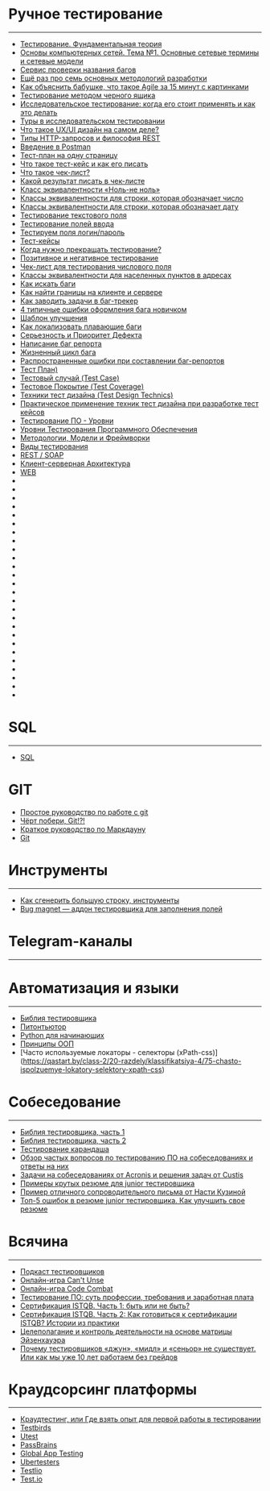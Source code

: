 # Ручное тестирование
***
- [Тестирование. Фундаментальная теория](https://habr.com/ru/post/279535/)
- [Основы компьютерных сетей. Тема №1. Основные сетевые термины и сетевые модели](https://habr.com/ru/post/307252/)
- [Cервис проверки названия багов](http://bugred.ru)
- [Ещё раз про семь основных методологий разработки](https://habr.com/ru/company/edison/blog/269789)
- [Как объяснить бабушке, что такое Agile за 15 минут с картинками](https://habr.com/ru/post/313410)
- [Тестирование методом черного ящика](https://habr.com/ru/post/462837/)
- [Исследовательское тестирование: когда его стоит применять и как это делать](https://habr.com/ru/company/redmadrobot/blog/280618/)
- [Туры в исследовательском тестировании](https://habr.com/ru/post/328990/)
- [Что такое UX/UI дизайн на самом деле?](https://habr.com/ru/post/321312/)
- [Типы HTTP-запросов и философия REST](https://habr.com/ru/post/50147/)
- [Введение в Postman](https://habr.com/ru/company/kolesa/blog/351250/)
- [Тест-план на одну страницу](https://software-testing.ru/library/testing/test-analysis/2405-the-one-page-test-plan)
- [Что такое тест-кейс и как его писать](http://okiseleva.blogspot.com/2014/08/blog-post.html)
- [Что такое чек-лист?](https://sitechco.ru/2011/08/chto-takoe-chek-list/)
- [Какой результат писать в чек-листе](http://okiseleva.blogspot.com/2015/03/blog-post_33.html)
- [Класс эквивалентности «Ноль-не ноль»](http://okiseleva.blogspot.com/2016/12/blog-post_15.html)
- [Классы эквивалентности для строки, которая обозначает число](https://software-testing.ru/library/testing/functional-testing/1238-number-string-subdomains)
- [Классы эквивалентности для строки, которая обозначает дату](https://okiseleva.blogspot.com/2018/04/blog-post_14.html)
- [Тестирование текстового поля](https://software-testing.ru/library/testing/test-analysis/3212-testing-text-field3)
- [Тестирование полей ввода](http://blog.shumoos.com/archives/67)
- [Тестируем поля логин/пароль](https://testitquickly.com/2009/09/09/vvodeste-loginu-la-adnaklassni6i/)
- [Тест-кейсы](https://software-testing.ru/library/testing/general-testing/2330-youarenotdoneyet)
- [Когда нужно прекращать тестирование?](https://software-testing.ru/library/testing/general-testing/947-when-do-we-stop-testing)
- [Позитивное и негативное тестирование](http://okiseleva.blogspot.com/2014/02/blog-post_10.html)
- [Чек-лист для тестирования числового поля](https://habr.com/ru/post/525192/)
- [Классы эквивалентности для населенных пунктов в адресах](https://okiseleva.blogspot.com/2019/10/blog-post_30.html)
- [Как искать баги](http://testbase.ru/bugs)
- [Как найти границы на клиенте и сервере](https://habr.com/ru/post/510458/)
- [Как заводить задачи в баг-трекер](http://okiseleva.blogspot.com/2015/02/blog-post_19.html)
- [4 типичные ошибки оформления бага новичком](http://okiseleva.blogspot.com/2018/09/4.html)
- [Шаблон улучшения](http://okiseleva.blogspot.com/2015/10/blog-post_16.html)
- [Как локализовать плавающие баги](https://www.software-testing.ru/library/testing/general-testing/2280-how-to-investigate-intermittent-problems)
- [Серьезность и Приоритет Дефекта](http://www.protesting.ru/testing/bugpriority.html)
- [Написание баг репорта](http://www.protesting.ru/testing/bugwriting.html)
- [Жизненный цикл бага](http://www.protesting.ru/testing/bug_lifecycle.html)
- [Распространенные ошибки при составлении баг-репортов](https://habr.com/ru/post/156069/)
- [Тест План)](http://www.protesting.ru/testing/plan.html)
- [Тестовый случай (Test Case)](http://www.protesting.ru/testing/testcase.html)
- [Тестовое Покрытие (Test Coverage)](http://www.protesting.ru/testing/testcoverage.html)
- [Техники тест дизайна (Test Design Technics)](http://www.protesting.ru/testing/testdesign_technics.html)
- [Практическое применение техник тест дизайна при разработке тест кейсов](http://www.protesting.ru/testing/testdesign_practice.html)
- [Тестирование ПО - Уровни](https://unetway.com/tutorial/testing-software-levels)
- [Уровни Тестирования Программного Обеспечения](https://qastart.by/class/vidi-testirovaniya-m/45-po-urovnyam-testirovaniya)
- [Методологии, Модели и Фреймворки](https://qastart.by/class/models)
- [Виды тестирования](https://qastart.by/class/vidi-testirovaniya-m)
- [REST / SOAP](https://qastart.by/class-2/23-rest-soap)
- [Клиент-серверная Архитектура](https://qastart.by/class-2/60-klient-servernaya-arkhitektura)
- [WEB](https://qastart.by/class-2)
- []()
- []()
- []()
- []()
- []()
- []()
- []()
- []()
- []()
- []()
- []()
- []()
- []()
- []()
- []()
- []()
- []()
- []()
- []()
- []()
- []()
- []()
- []()
- []()
- []()
- []()
# SQL
***
- [SQL](https://qastart.by/class-6)
# GIT
- [Простое руководство по работе с git](http://rogerdudler.github.io/git-guide/index.ru.html)
- [Чёрт побери, Git!?!](https://dangitgit.com/ru)
- [Краткое руководство по Маркдауну](https://paulradzkov.com/2014/markdown_cheatsheet)
- [Git](https://qastart.by/class-5)
# Инструменты
***
- [Как сгенерить большую строку, инструменты](http://okiseleva.blogspot.com/2015/08/blog-post_8.html)
- [Bug magnet — аддон тестировщика для заполнения полей](https://okiseleva.blogspot.com/2018/09/bug-magnet.html)
# Telegram-каналы
***
# Автоматизация и языки
***
- [Библия тестировщика](https://github.com/Vladislav610/QA_bible/blob/master/x%20Automation.md)
- [Питонтьютор](http://pythontutor.ru)
- [Python для начинающих](https://pythonworld.ru)
- [Принципы ООП](https://qastart.by/class-2/20-razdely/klassifikatsiya-4/66-printsipy-oophttps://qastart.by/class-2/20-razdely/klassifikatsiya-4/66-printsipy-oop)
- [Часто используемые локаторы - селекторы (xPath-css)] (https://qastart.by/class-2/20-razdely/klassifikatsiya-4/75-chasto-ispolzuemye-lokatory-selektory-xpath-css)
# Собеседование
***
- [Библия тестировщика, часть 1](https://github.com/Vladislav610/QA_bible/blob/master/Manual%20part%201.md)
- [Библия тестировщика, часть 2](https://github.com/Vladislav610/QA_bible/blob/master/Manual%20part%202.md)
- [Тестирование карандаша](https://habr.com/ru/post/193902)
- [Обзор частых вопросов по тестированию ПО на собеседованиях и ответы на них](https://habr.com/ru/post/257529/)
- [Задачи на собеседованиях от Acronis и решения задач от Custis](https://xakep.ru/2015/07/07/coding-challenges-198/)
- [Примеры крутых резюме для junior тестировщика](http://okiseleva.blogspot.com/2016/07/junior.html)
- [Пример отличного сопроводительного письма от Насти Кузиной](http://okiseleva.blogspot.com/2016/09/blog-post_15.html)
- [Топ-5 ошибок в резюме junior тестировщика. Как улучшить свое резюме](https://www.youtube.com/watch?v=PznWqzCGmtY)
# Всячина
***
- [Подкаст тестировщиков](http://radio-qa.com/)
- [Онлайн-игра Can't Unse](https://cantunsee.space)
- [Онлайн-игра Code Combat](https://codecombat.com)
- [Тестирование ПО: суть профессии, требования и заработная плата](https://habr.com/ru/company/habr_career/blog/517812/)
- [Сертификация ISTQB. Часть 1: быть или не быть?](https://habr.com/ru/post/450748/)
- [Сертификация ISTQB. Часть 2: Как готовиться к сертификации ISTQB? Истории из практики](https://habr.com/ru/post/453892/)
- [Целеполагание и контроль деятельности на основе матрицы Эйзенхауэра](https://habr.com/ru/company/smartprogress/blog/245587/)
- [Почему тестировщиков «джун», «мидл» и «сеньор» не существует. Или как мы уже 10 лет работаем без грейдов](https://habr.com/ru/post/517744/)
# Краудсорсинг платформы
***
- [Краудтестинг, или Где взять опыт для первой работы в тестировании](https://habr.com/ru/company/badoo/blog/415289/)
- [Testbirds](https://nest.testbirds.com/home/tester)
- [Utest](https://www.utest.com)
- [PassBrains](https://www.passbrains.com/)
- [Global App Testing](https://www.globalapptesting.com/)
- [Ubertesters](https://ubertesters.com/)
- [Testlio](https://testlio.com/)
- [Test.io](https://test.io/)
